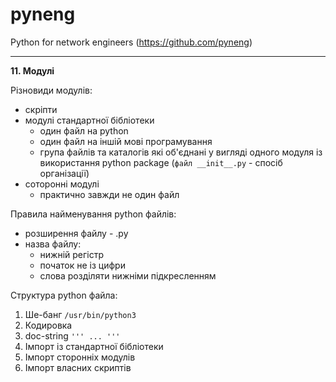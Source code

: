 # pyneng
Python for network engineers (https://github.com/pyneng)


---

**11. Модулі**

Різновиди модулів:
- скріпти
- модулі стандартної бібліотеки
	- один файл на python
	- один файл на іншій мові програмування
	- група файлів та каталогів які об'єднані у вигляді одного модуля із використання python package (`файл __init__.py` - спосіб організації)
- соторонні модулі
	- практично завжди не один файл

Правила найменування python файлів:
- розширення файлу - .py
- назва файлу:
	- нижній регістр
	- початок не із цифри
	- слова розділяти нижніми підкресленням

Структура python файла: 
1. Ше-банг `/usr/bin/python3`
2. Кодировка
3. doc-string `''' ... '''`
4. Імпорт із стандартної бібліотеки
5. Імпорт сторонніх модулів
6. Імпорт власних скриптів
